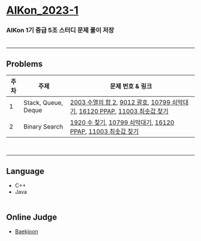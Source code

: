 # [AlKon_2023-1](https://www.acmicpc.net/group/workbook/17070)
### AlKon 1기 중급 5조 스터디 문제 풀이 저장<br><br>
***

## Problems
| 주차 | 주제          | 문제 번호 & 링크  |
|----|-------------|---------------------------------|
| 1  | Stack, Queue, Deque  | [2003 수열의 합 2](https://www.acmicpc.net/problem/2003), [9012 괄호](https://www.acmicpc.net/problem/9012), [10799 쇠막대기](https://www.acmicpc.net/problem/10799), [16120 PPAP](https://www.acmicpc.net/problem/16120), [11003 최솟값 찾기](https://www.acmicpc.net/problem/16120) |
| 2  | Binary Search  | [1920 수 찾기](https://www.acmicpc.net/problem/1920), [10799 쇠막대기](https://www.acmicpc.net/problem/10799), [16120 PPAP](https://www.acmicpc.net/problem/16120), [11003 최솟값 찾기](https://www.acmicpc.net/problem/16120) |

<br>

***

## Language
* C++
* Java<br><br>

## Online Judge
* [Baekjoon](https://www.acmicpc.net/)
